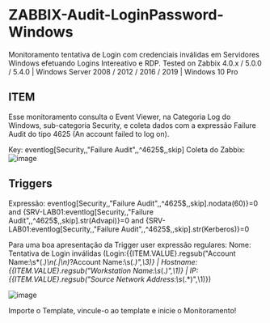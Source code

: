 # ZABBIX-Audit-LoginPassword-Windows

Monitoramento tentativa de Login com credenciais inválidas em Servidores Windows efetuando Logins Intereativo e RDP.
Tested on Zabbix 4.0.x / 5.0.0 / 5.4.0 | Windows Server 2008 / 2012 / 2016 / 2019 | Windows 10 Pro

## ITEM ###
Esse monitoramento consulta o Event Viewer, na Categoria Log do Windows, sub-categoria Security, e coleta dados com a expressão Failure Audit do tipo 4625 (An account failed to log on).

Key: eventlog[Security,,"Failure Audit",,^4625$,,skip]
Coleta do Zabbix:
![image](https://user-images.githubusercontent.com/88397673/155886252-e127ac21-d4b2-4116-8f8d-86386444df08.png)

## Triggers ##

Expressão: eventlog[Security,,"Failure Audit",,^4625$,,skip].nodata(60)}=0 and {SRV-LAB01:eventlog[Security,,"Failure Audit",,^4625$,,skip].str(Advapi)}=0 and {SRV-LAB01:eventlog[Security,,"Failure Audit",,^4625$,,skip].str(Kerberos)}=0

Para uma boa apresentação da Trigger user expressão regulares:
Nome: Tentativa de Login inválidas (Login:{{ITEM.VALUE}.regsub("Account Name:\s*(.*)\n(.|\n)*?Account Name:\s(.*)",\3)} | Hostname:{{ITEM.VALUE}.regsub("Workstation Name:\s*(.*)",\1)} | IP:{{ITEM.VALUE}.regsub("Source Network Address:\s*(.*)",\1)})

![image](https://user-images.githubusercontent.com/88397673/155886411-ab505b26-0e2e-4165-bd12-74919f4cdc73.png)

Importe o Template, vincule-o ao template e inicie o Monitoramento!
